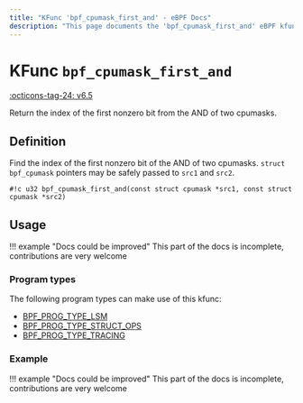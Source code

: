 ```yaml
---
title: "KFunc 'bpf_cpumask_first_and' - eBPF Docs"
description: "This page documents the 'bpf_cpumask_first_and' eBPF kfunc, including its defintion, usage, program types that can use it, and examples."
---
```

# KFunc `bpf_cpumask_first_and`

<!-- [FEATURE_TAG](bpf_cpumask_first_and) -->
[:octicons-tag-24: v6.5](https://github.com/torvalds/linux/commit/5ba3a7a851e3ebffc4cb8f052a4581c4d8af3ae3)
<!-- [/FEATURE_TAG] -->

Return the index of the first nonzero bit from the AND of two cpumasks.

## Definition

Find the index of the first nonzero bit of the AND of two cpumasks.
`struct bpf_cpumask` pointers may be safely passed to `src1` and `src2`.

<!-- [KFUNC_DEF] -->
`#!c u32 bpf_cpumask_first_and(const struct cpumask *src1, const struct cpumask *src2)`
<!-- [/KFUNC_DEF] -->

## Usage

!!! example "Docs could be improved"
    This part of the docs is incomplete, contributions are very welcome

### Program types

The following program types can make use of this kfunc:

<!-- [KFUNC_PROG_REF] -->
- [BPF_PROG_TYPE_LSM](../program-type/BPF_PROG_TYPE_LSM.md)
- [BPF_PROG_TYPE_STRUCT_OPS](../program-type/BPF_PROG_TYPE_STRUCT_OPS.md)
- [BPF_PROG_TYPE_TRACING](../program-type/BPF_PROG_TYPE_TRACING.md)
<!-- [/KFUNC_PROG_REF] -->

### Example

!!! example "Docs could be improved"
    This part of the docs is incomplete, contributions are very welcome

